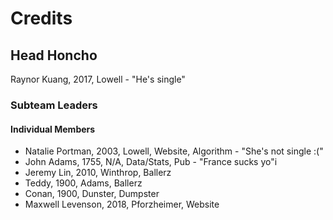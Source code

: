 # Credits

## Head Honcho
Raynor Kuang, 2017, Lowell - "He's single"

### Subteam Leaders

#### Individual Members
- Natalie Portman, 2003, Lowell, Website, Algorithm - "She's not single :("
- John Adams, 1755, N/A, Data/Stats, Pub - "France sucks yo"i
- Jeremy Lin, 2010, Winthrop, Ballerz
- Teddy, 1900, Adams, Ballerz
- Conan, 1900, Dunster, Dumpster
- Maxwell Levenson, 2018, Pforzheimer, Website
